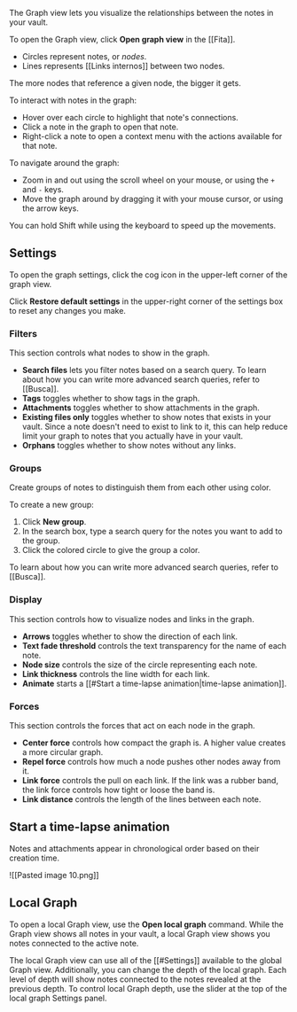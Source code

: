 The Graph view lets you visualize the relationships between the notes in your vault.

To open the Graph view, click **Open graph view** in the [[Fita]].

- Circles represent notes, or _nodes_.
- Lines represents [[Links internos]] between two nodes.

The more nodes that reference a given node, the bigger it gets.

To interact with notes in the graph:

- Hover over each circle to highlight that note's connections.
- Click a note in the graph to open that note.
- Right-click a note to open a context menu with the actions available for that note.

To navigate around the graph:

- Zoom in and out using the scroll wheel on your mouse, or using the `+` and `-` keys.
- Move the graph around by dragging it with your mouse cursor, or using the arrow keys.

You can hold Shift while using the keyboard to speed up the movements.

## Settings

To open the graph settings, click the cog icon in the upper-left corner of the graph view.

Click **Restore default settings** in the upper-right corner of the settings box to reset any changes you make.

### Filters

This section controls what nodes to show in the graph.

- **Search files** lets you filter notes based on a search query. To learn about how you can write more advanced search queries, refer to [[Busca]].
- **Tags** toggles whether to show tags in the graph.
- **Attachments** toggles whether to show attachments in the graph.
- **Existing files only** toggles whether to show notes that exists in your vault. Since a note doesn't need to exist to link to it, this can help reduce limit your graph to notes that you actually have in your vault.
- **Orphans** toggles whether to show notes without any links.

### Groups

Create groups of notes to distinguish them from each other using color.

To create a new group:

1. Click **New group**.
2. In the search box, type a search query for the notes you want to add to the group.
3. Click the colored circle to give the group a color.

To learn about how you can write more advanced search queries, refer to [[Busca]].

### Display

This section controls how to visualize nodes and links in the graph.

- **Arrows** toggles whether to show the direction of each link.
- **Text fade threshold** controls the text transparency for the name of each note.
- **Node size** controls the size of the circle representing each note.
- **Link thickness** controls the line width for each link.
- **Animate** starts a [[#Start a time-lapse animation|time-lapse animation]].

### Forces

This section controls the forces that act on each node in the graph.

- **Center force** controls how compact the graph is. A higher value creates a more circular graph.
- **Repel force** controls how much a node pushes other nodes away from it.
- **Link force** controls the pull on each link. If the link was a rubber band, the link force controls how tight or loose the band is.
- **Link distance** controls the length of the lines between each note.

## Start a time-lapse animation

Notes and attachments appear in chronological order based on their creation time.

![[Pasted image 10.png]]

## Local Graph

To open a local Graph view, use the **Open local graph** command. While the Graph view shows all notes in your vault, a local Graph view shows you notes connected to the active note.

The local Graph view can use all of the [[#Settings]] available to the global Graph view. Additionally, you can change the depth of the local graph. Each level of depth will show notes connected to the notes revealed at the previous depth. To control local Graph depth, use the slider at the top of the local graph Settings panel.
